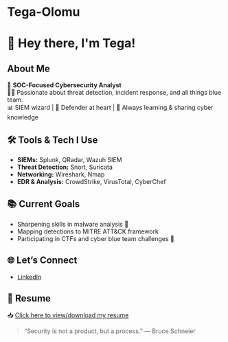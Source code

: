 # Tega-Olomu
# 👋 Hey there, I'm Tega!
## About Me
🔐 **SOC-Focused Cybersecurity Analyst**  
🕵️‍♂️ Passionate about threat detection, incident response, and all things blue team.  
📊 SIEM wizard | 💙 Defender at heart | 🚀 Always learning & sharing cyber knowledge
## 🛠️ Tools & Tech I Use
- **SIEMs:** Splunk, QRadar, Wazuh SIEM  
- **Threat Detection:** Snort, Suricata  
- **Networking:** Wireshark, Nmap  
- **EDR & Analysis:** CrowdStrike, VirusTotal, CyberChef
## 📚 Current Goals
- Sharpening skills in malware analysis 🔬  
- Mapping detections to MITRE ATT&CK framework  
- Participating in CTFs and cyber blue team challenges 🎯
## 🌐 Let’s Connect
- [LinkedIn](https://www.linkedin.com/in/otega-olomu)
## 📄 Resume
📥 [Click here to view/download my resume](https://drive.google.com/file/d/1y1dQ0V-GELY8KnWqGTWKAcjvvfeESsNn/view?usp=sharing)
> “Security is not a product, but a process.” — Bruce Schneier

